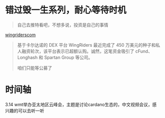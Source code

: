 
# 错过毁一生系列，耐心等待时机
> 自己去推特看吧，不想多说，投资是自己的事情

[wingriderscom](https://twitter.com/wingriderscom)
> 基于卡尔达诺的 DEX 平台 WingRiders 最近完成了 450 万美元的种子和私人融资轮次，该平台表示已超额认购。诚然，这笔资金吸引了 cFund、Longhash 和 Spartan Group 等公司。
> 
> 咱们只能等公募了



# 时间轴

3.14 wmt举办亚太地区云峰会，主题是讨论cardano生态的，中文视频会议，感兴趣的可以去听一听


